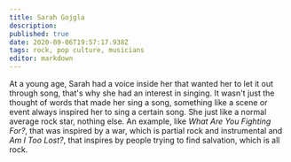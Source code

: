 ```yaml
---
title: Sarah Gojgla
description: 
published: true
date: 2020-09-06T19:57:17.938Z
tags: rock, pop culture, musicians
editor: markdown
---
```


At a young age, Sarah had a voice inside her that wanted her to let it out through song, that's why she had an interest in singing. It wasn't just the thought of words that made her sing a song, something like a scene or event always inspired her to sing a certain song. She just like a normal average rock star, nothing else. An example, like *What Are You Fighting For?*, that was inspired by a war, which is partial rock and instrumental and *Am I Too Lost?*, that inspires by people trying to find salvation, which is all rock.